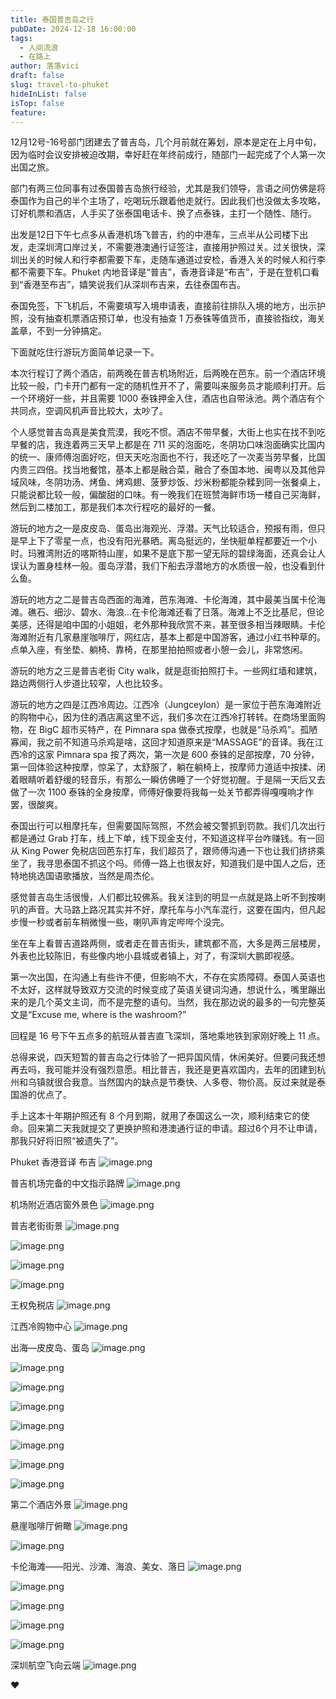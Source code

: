 ```yaml
---
title: 泰国普吉岛之行
pubDate: 2024-12-18 16:00:00
tags:
  - 人间流浪
  - 在路上
author: 落落vici
draft: false
slug: travel-to-phuket
hideInList: false
isTop: false
feature:
---
```

12月12号-16号部门团建去了普吉岛，几个月前就在筹划，原本是定在上月中旬，因为临时会议安排被迫改期，幸好赶在年终前成行，随部门一起完成了个人第一次出国之旅。

部门有两三位同事有过泰国普吉岛旅行经验，尤其是我们领导，言语之间仿佛是将泰国作为自己的半个主场了，吃喝玩乐跟着他走就行。因此我们也没做太多攻略，订好机票和酒店，人手买了张泰国电话卡、换了点泰铢，主打一个随性、随行。

出发是12日下午七点多从香港机场飞普吉，约的中港车，三点半从公司楼下出发，走深圳湾口岸过关，不需要港澳通行证签注，直接用护照过关。过关很快，深圳出关的时候人和行李都需要下车，走随车通道过安检，香港入关的时候人和行李都不需要下车。Phuket 内地音译是“普吉”，香港音译是“布吉”，于是在登机口看到“香港至布吉”，嬉笑说我们从深圳布吉来，去往泰国布吉。

泰国免签，下飞机后，不需要填写入境申请表，直接前往排队入境的地方，出示护照，没有抽查机票酒店预订单，也没有抽查 1 万泰铢等值货币，直接验指纹，海关盖章，不到一分钟搞定。

下面就吃住行游玩方面简单记录一下。

本次行程订了两个酒店，前两晚在普吉机场附近，后两晚在芭东。前一个酒店环境比较一般，门卡开门都有一定的随机性开不了，需要叫来服务员才能顺利打开。后一个环境好一些，并且需要 1000 泰铢押金入住，酒店也自带泳池。两个酒店有个共同点，空调风机声音比较大，太吵了。

个人感觉普吉岛真是美食荒漠，我吃不惯。酒店不带早餐，大街上也实在找不到吃早餐的店，我连着两三天早上都是在 711 买的泡面吃，冬阴功口味泡面确实比国内的统一、康师傅泡面好吃，但天天吃泡面也不行，我还吃了一次麦当劳早餐，比国内贵三四倍。找当地餐馆，基本上都是融合菜，融合了泰国本地、闽粤以及其他异域风味，冬阴功汤、烤鱼、烤鸡翅、菠萝炒饭、炒米粉都能杂糅到同一张餐桌上，只能说都比较一般，偏酸甜的口味。有一晚我们在班赞海鲜市场一楼自己买海鲜，然后到二楼加工，那是我们本次行程吃的最好的一餐。

游玩的地方之一是皮皮岛、蛋岛出海观光、浮潜。天气比较适合，预报有雨，但只是早上下了零星一点，也没有阳光暴晒。离岛挺远的，坐快艇单程都要近一个小时。玛雅湾附近的喀斯特山崖，如果不是底下那一望无际的碧绿海面，还真会让人误认为置身桂林一般。蛋岛浮潜，我们下船去浮潜地方的水质很一般，也没看到什么鱼。

游玩的地方之二是普吉岛西面的海滩，芭东海滩、卡伦海滩，其中最美当属卡伦海滩。礁石、细沙、碧水、海浪...在卡伦海滩还看了日落。海滩上不乏比基尼，但论美感，还得是咱中国的小姐姐，老外那种我欣赏不来，甚至很多相当辣眼睛。卡伦海滩附近有几家悬崖咖啡厅，网红店，基本上都是中国游客，通过小红书种草的。点单入座，有坐垫、躺椅、靠椅，在那里拍拍照或者小憩一会儿，非常悠闲。

游玩的地方之三是普吉老街 City walk，就是逛街拍照打卡。一些网红墙和建筑，路边两侧行人步道比较窄，人也比较多。

游玩的地方之四是江西冷周边。江西冷（Jungceylon）是一家位于芭东海滩附近的购物中心，因为住的酒店离这里不远，我们多次在江西冷打转转。在商场里面购物，在 BigC 超市买特产，在 Pimnara spa 做泰式按摩，也就是“马杀鸡”。孤陋寡闻，我之前不知道马杀鸡是啥，这回才知道原来是“MASSAGE”的音译。我在江西冷的这家 Pimnara spa 按了两次，第一次是 600 泰铢的足部按摩，70 分钟，第一回体验这种按摩，惊呆了，太舒服了，躺在躺椅上，按摩师力道适中按揉、闭着眼睛听着舒缓的轻音乐，有那么一瞬仿佛睡了一个好觉初醒。于是隔一天后又去做了一次 1100 泰铢的全身按摩，师傅好像要将我每一处关节都弄得嘎嘎响才作罢，很酸爽。

泰国出行可以租摩托车，但需要国际驾照，不然会被交警抓到罚款。我们几次出行都是通过 Grab 打车，线上下单，线下现金支付，不知道这样平台咋赚钱。有一回从 King Power 免税店回芭东打车，我们超员了，跟师傅沟通一下也让我们挤挤乘坐了，我寻思泰国不抓这个吗。师傅一路上也很友好，知道我们是中国人之后，还特地挑选国语歌播放，当然是周杰伦。

感觉普吉岛生活很慢，人们都比较佛系。我关注到的明显一点就是路上听不到按喇叭的声音。大马路上路况其实并不好，摩托车与小汽车混行，这要在国内，但凡起步慢一秒或者前车稍微慢一些，喇叭声肯定哔哔个没完。

坐在车上看普吉道路两侧，或者走在普吉街头，建筑都不高，大多是两三层楼房，外表也比较陈旧，有些像内地小县城或者镇上，对了，有深圳大鹏即视感。

第一次出国，在沟通上有些许不便，但影响不大，不存在实质障碍。泰国人英语也不太好，这样就导致双方交流的时候变成了英语关键词沟通，想说什么，嘴里蹦出来的是几个英文主词，而不是完整的语句。当然，我在那边说的最多的一句完整英文是“Excuse me, where is the washroom?”

回程是 16 号下午五点多的航班从普吉直飞深圳，落地乘地铁到家刚好晚上 11 点。

总得来说，四天短暂的普吉岛之行体验了一把异国风情，休闲美好。但要问我还想再去吗，我可能并没有强烈意愿。相比普吉，我还是更喜欢国内，去年的团建到杭州和乌镇就很合我意。当然国内的缺点是节奏快、人多卷、物价高。反过来就是泰国游的优点了。

手上这本十年期护照还有 8 个月到期，就用了泰国这么一次，顺利结束它的使命。回来第二天我就提交了更换护照和港澳通行证的申请。超过6个月不让申请，那我只好将旧照“被遗失了”。

Phuket 香港音译 布吉
![image.png](https://img.hux.ink/image/2024/12/202412180945805.png)

普吉机场完备的中文指示路牌
![image.png](https://img.hux.ink/image/2024/12/202412181530191.png)

机场附近酒店窗外景色
![image.png](https://img.hux.ink/image/2024/12/202412181535049.png)

普吉老街街景
![image.png](https://img.hux.ink/image/2024/12/202412181536025.png)

![image.png](https://img.hux.ink/image/2024/12/202412181536231.png)

![image.png](https://img.hux.ink/image/2024/12/202412181537012.png)

![image.png](https://img.hux.ink/image/2024/12/202412181537195.png)

王权免税店
![image.png](https://img.hux.ink/image/2024/12/202412181537555.png)

江西冷购物中心
![image.png](https://img.hux.ink/image/2024/12/202412181538320.png)

出海—皮皮岛、蛋岛
![image.png](https://img.hux.ink/image/2024/12/202412181539784.png)

![image.png](https://img.hux.ink/image/2024/12/202412181539354.png)

![image.png](https://img.hux.ink/image/2024/12/202412181539756.png)

![image.png](https://img.hux.ink/image/2024/12/202412181539325.png)

![image.png](https://img.hux.ink/image/2024/12/202412181540660.png)

![image.png](https://img.hux.ink/image/2024/12/202412181540459.png)

![image.png](https://img.hux.ink/image/2024/12/202412181540995.png)

![image.png](https://img.hux.ink/image/2024/12/202412181542658.png)

第二个酒店外景
![image.png](https://img.hux.ink/image/2024/12/202412181542006.png)

悬崖咖啡厅俯瞰
![image.png](https://img.hux.ink/image/2024/12/202412181542776.png)

![image.png](https://img.hux.ink/image/2024/12/202412181543555.png)

卡伦海滩——阳光、沙滩、海浪、美女、落日
![image.png](https://img.hux.ink/image/2024/12/202412181543909.png)

![image.png](https://img.hux.ink/image/2024/12/202412181543572.png)

![image.png](https://img.hux.ink/image/2024/12/202412181544054.png)

![image.png](https://img.hux.ink/image/2024/12/202412181544356.png)

![image.png](https://img.hux.ink/image/2024/12/202412181544670.png)

深圳航空飞向云端
![image.png](https://img.hux.ink/image/2024/12/202412181545018.png)


❤